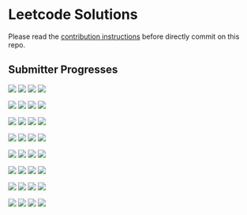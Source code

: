 # Leetcode Solutions
Please read the [contribution instructions](https://github.com/leetcode-study-group/leetcode-solutions/wiki) before directly commit on this repo.

## Submitter Progresses

![](https://img.shields.io/badge/Progress-018%20%2F%20310-ff0e00.svg) ![](https://img.shields.io/badge/Recent-101-00ff00.svg) ![](https://img.shields.io/badge/Total-111-ff69b4.svg) ![](https://img.shields.io/badge/Name-Jrui-lightgrey.svg) 

![](https://img.shields.io/badge/Progress-030%20%2F%20310-ff1800.svg) ![](https://img.shields.io/badge/Recent-039-00ff00.svg) ![](https://img.shields.io/badge/Total-041-ff69b4.svg) ![](https://img.shields.io/badge/Name-olaolaola-lightgrey.svg) 

![](https://img.shields.io/badge/Progress-026%20%2F%20310-ff1500.svg) ![](https://img.shields.io/badge/Recent-033-1df000.svg) ![](https://img.shields.io/badge/Total-037-ff69b4.svg) ![](https://img.shields.io/badge/Name-zhouyuanquaner-lightgrey.svg) 

![](https://img.shields.io/badge/Progress-120%20%2F%20310-ff6200.svg) ![](https://img.shields.io/badge/Recent-026-83bd00.svg) ![](https://img.shields.io/badge/Total-220-ff69b4.svg) ![](https://img.shields.io/badge/Name-yanyatongzh-lightgrey.svg) 

![](https://img.shields.io/badge/Progress-013%20%2F%20310-ff0a00.svg) ![](https://img.shields.io/badge/Recent-023-aea700.svg) ![](https://img.shields.io/badge/Total-049-ff69b4.svg) ![](https://img.shields.io/badge/Name-robturtle-lightgrey.svg) 

![](https://img.shields.io/badge/Progress-120%20%2F%20310-ff6200.svg) ![](https://img.shields.io/badge/Recent-018-f78300.svg) ![](https://img.shields.io/badge/Total-183-ff69b4.svg) ![](https://img.shields.io/badge/Name-Joshuawong-lightgrey.svg) 

![](https://img.shields.io/badge/Progress-003%20%2F%20310-ff0200.svg) ![](https://img.shields.io/badge/Recent-000-ff0000.svg) ![](https://img.shields.io/badge/Total-005-ff69b4.svg) ![](https://img.shields.io/badge/Name-zhuwhr-lightgrey.svg) 

![](https://img.shields.io/badge/Progress-000%20%2F%20310-ff0000.svg) ![](https://img.shields.io/badge/Recent-000-ff0000.svg) ![](https://img.shields.io/badge/Total-000-ff69b4.svg) ![](https://img.shields.io/badge/Name-brucegx-lightgrey.svg) 

